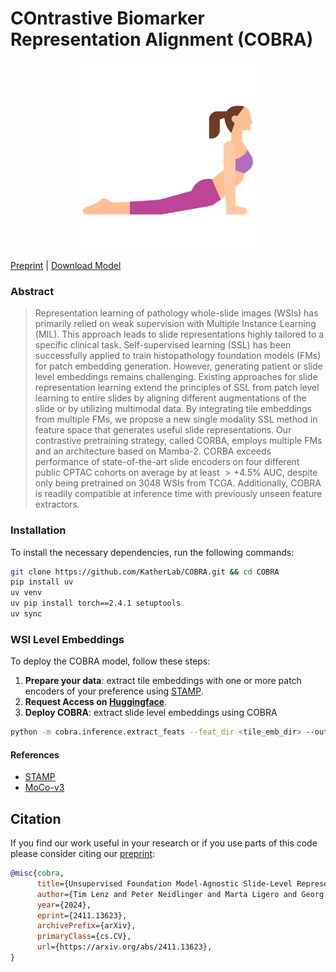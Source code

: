 # COntrastive Biomarker Representation Alignment (COBRA) 
<p align="center">
    <img src="assets/cobra.png" alt="failed loading the image" width="300"/>
</p>

[Preprint](https://arxiv.org/abs/2411.13623) | [Download Model](https://huggingface.co/KatherLab/COBRA) 

### Abstract

>Representation learning of pathology whole-slide images (WSIs) has primarily relied on weak supervision with Multiple Instance Learning (MIL). 
>This approach leads to slide representations highly tailored to a specific clinical task. 
>Self-supervised learning (SSL) has been successfully applied to train histopathology foundation models (FMs) for patch embedding generation.
>However, generating patient or slide level embeddings remains challenging. 
>Existing approaches for slide representation learning extend the principles of SSL from patch level learning to entire slides by aligning different augmentations of the slide or by utilizing multimodal data.
>By integrating tile embeddings from multiple FMs, we propose a new single modality SSL method in feature space that generates useful slide representations.
>Our contrastive pretraining strategy, called CORBA, employs multiple FMs and an architecture based on Mamba-2. CORBA exceeds performance of state-of-the-art slide encoders on four different public CPTAC cohorts on average by at least $>+4.5\%$ AUC, despite only being pretrained on 3048 WSIs from TCGA. Additionally, COBRA is readily compatible at inference time with previously unseen feature extractors.

### Installation

To install the necessary dependencies, run the following commands:

```bash
git clone https://github.com/KatherLab/COBRA.git && cd COBRA
pip install uv
uv venv
uv pip install torch==2.4.1 setuptools
uv sync
```

### WSI Level Embeddings

To deploy the COBRA model, follow these steps:

1. **Prepare your data**: extract tile embeddings with one or more patch encoders of your preference using [STAMP](https://github.com/KatherLab/STAMP).
2. **Request Access on [Huggingface](https://huggingface.co/KatherLab/COBRA)**.
3. **Deploy COBRA**: extract slide level embeddings using COBRA
```bash 
python -m cobra.inference.extract_feats --feat_dir <tile_emb_dir> --output_dir <slide_emb_dir> 
```

#### References
- [STAMP](https://github.com/KatherLab/STAMP)
- [MoCo-v3](https://github.com/facebookresearch/moco-v3)

## Citation

If you find our work useful in your research or if you use parts of this code please consider citing our [preprint](https://arxiv.org/abs/2411.13623):

```bibtex
@misc{cobra,
      title={Unsupervised Foundation Model-Agnostic Slide-Level Representation Learning}, 
      author={Tim Lenz and Peter Neidlinger and Marta Ligero and Georg Wölflein and Marko van Treeck and Jakob Nikolas Kather},
      year={2024},
      eprint={2411.13623},
      archivePrefix={arXiv},
      primaryClass={cs.CV},
      url={https://arxiv.org/abs/2411.13623}, 
}
```
